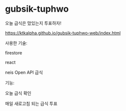 # gubsik-tuphwo

오늘 급식은 맜있는지 투표하자!

https://ktkalpha.github.io/gubsik-tuphwo-web/index.html

사용한 기술:

firestore

react

neis Open API 급식

기능:

오늘 급식 확인

매일 새로고침 되는 급식 투표

